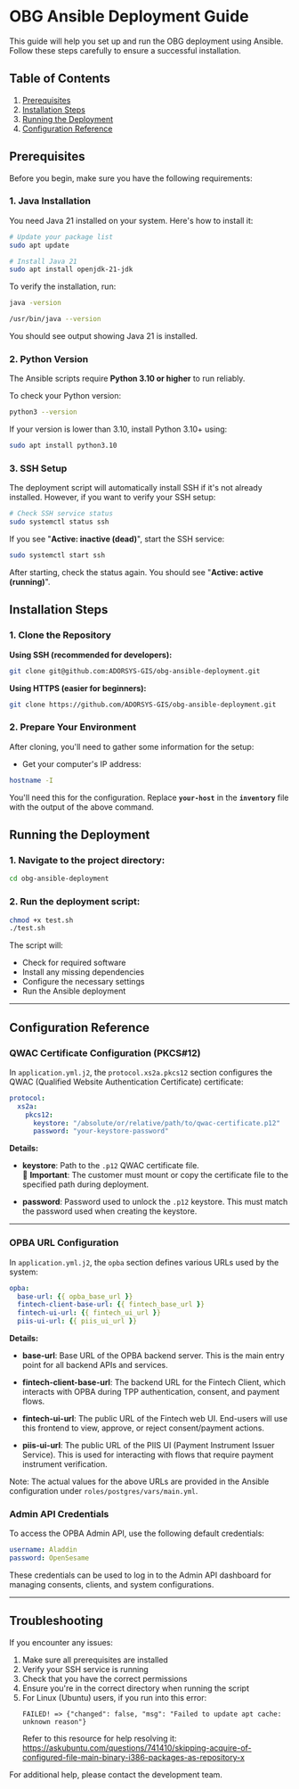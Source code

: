 # OBG Ansible Deployment Guide

This guide will help you set up and run the OBG deployment using Ansible. Follow these steps carefully to ensure a successful installation.

## Table of Contents
1. [Prerequisites](#prerequisites)
2. [Installation Steps](#installation-steps)
3. [Running the Deployment](#running-the-deployment)
4. [Configuration Reference](#configuration-reference)

## Prerequisites

Before you begin, make sure you have the following requirements:

### 1. Java Installation
You need Java 21 installed on your system. Here's how to install it:

```bash
# Update your package list
sudo apt update

# Install Java 21
sudo apt install openjdk-21-jdk
```

To verify the installation, run:
```bash
java -version
```

```bash
/usr/bin/java --version
```

You should see output showing Java 21 is installed.

### 2. Python Version
The Ansible scripts require **Python 3.10 or higher** to run reliably.

To check your Python version:
```bash
python3 --version
```

If your version is lower than 3.10, install Python 3.10+ using:
```bash
sudo apt install python3.10
```

### 3. SSH Setup
The deployment script will automatically install SSH if it's not already installed. However, if you want to verify your SSH setup:

```bash
# Check SSH service status
sudo systemctl status ssh
```

If you see "**Active: inactive (dead)**", start the SSH service:
```bash
sudo systemctl start ssh
```

After starting, check the status again. You should see "**Active: active (running)**".

## Installation Steps

### 1. Clone the Repository

**Using SSH (recommended for developers):**
```bash
git clone git@github.com:ADORSYS-GIS/obg-ansible-deployment.git
```

**Using HTTPS (easier for beginners):**
```bash
git clone https://github.com/ADORSYS-GIS/obg-ansible-deployment.git
```

### 2. Prepare Your Environment

After cloning, you'll need to gather some information for the setup:

- Get your computer's IP address:
```bash
hostname -I
```

You'll need this for the configuration. Replace **`your-host`** in the **`inventory`** file with the output of the above command.

## Running the Deployment

### 1. Navigate to the project directory:
```bash
cd obg-ansible-deployment
```

### 2. Run the deployment script:
```bash
chmod +x test.sh
./test.sh
```

The script will:
- Check for required software
- Install any missing dependencies
- Configure the necessary settings
- Run the Ansible deployment

---

## Configuration Reference

### QWAC Certificate Configuration (PKCS#12)

In `application.yml.j2`, the `protocol.xs2a.pkcs12` section configures the QWAC (Qualified Website Authentication Certificate) certificate:

```yaml
protocol:
  xs2a:
    pkcs12:
      keystore: "/absolute/or/relative/path/to/qwac-certificate.p12"
      password: "your-keystore-password"
```

**Details:**

- **keystore**: Path to the `.p12` QWAC certificate file.  
  🔐 **Important**: The customer must mount or copy the certificate file to the specified path during deployment.

- **password**: Password used to unlock the `.p12` keystore. This must match the password used when creating the keystore.

---

### OPBA URL Configuration

In `application.yml.j2`, the `opba` section defines various URLs used by the system:

```yaml
opba:
  base-url: {{ opba_base_url }}
  fintech-client-base-url: {{ fintech_base_url }}
  fintech-ui-url: {{ fintech_ui_url }}
  piis-ui-url: {{ piis_ui_url }}
```

**Details:**

- **base-url**: Base URL of the OPBA backend server. This is the main entry point for all backend APIs and services.

- **fintech-client-base-url**: The backend URL for the Fintech Client, which interacts with OPBA during TPP authentication, consent, and payment flows.

- **fintech-ui-url**: The public URL of the Fintech web UI. End-users will use this frontend to view, approve, or reject consent/payment actions.

- **piis-ui-url**: The public URL of the PIIS UI (Payment Instrument Issuer Service). This is used for interacting with flows that require payment instrument verification.

Note:
The actual values for the above URLs are provided in the Ansible configuration under
`roles/postgres/vars/main.yml`.


### Admin API Credentials
To access the OPBA Admin API, use the following default credentials:

```yml
username: Aladdin
password: OpenSesame
```
These credentials can be used to log in to the Admin API dashboard for managing consents, clients, and system configurations.

---

## Troubleshooting

If you encounter any issues:
1. Make sure all prerequisites are installed
2. Verify your SSH service is running
3. Check that you have the correct permissions
4. Ensure you're in the correct directory when running the script
5. For Linux (Ubuntu) users, if you run into this error:
   ```
   FAILED! => {"changed": false, "msg": "Failed to update apt cache: unknown reason"}
   ```
   Refer to this resource for help resolving it:  
   https://askubuntu.com/questions/741410/skipping-acquire-of-configured-file-main-binary-i386-packages-as-repository-x

For additional help, please contact the development team.
